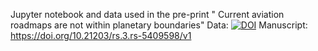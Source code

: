 Jupyter notebook and data used in the pre-print " Current aviation roadmaps are not within planetary boundaries"
Data: [![DOI](https://zenodo.org/badge/791878165.svg)](https://doi.org/10.5281/zenodo.14186426)
Manuscript: https://doi.org/10.21203/rs.3.rs-5409598/v1
